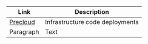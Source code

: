 | Link      | Description |
| ----------- | ----------- |
| [Precloud](https://github.com/tinystacks/precloud)      | Infrastructure code deployments |
| Paragraph   | Text        |


